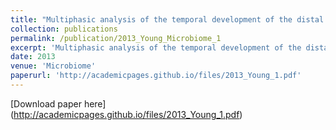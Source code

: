 ```yaml
---
title: "Multiphasic analysis of the temporal development of the distal gut microbiota in patients following ileal pouch anal anastomosis"
collection: publications
permalink: /publication/2013_Young_Microbiome_1
excerpt: 'Multiphasic analysis of the temporal development of the distal gut microbiota in patients following ileal pouch anal anastomosis'
date: 2013
venue: 'Microbiome'
paperurl: 'http://academicpages.github.io/files/2013_Young_1.pdf'
---
```

[Download paper here] (http://academicpages.github.io/files/2013_Young_1.pdf)